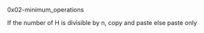 0x02-minimum_operations

<p>If the number of H is divisible by n, copy and paste
else 
paste only
</p>
